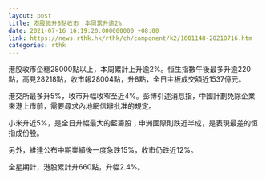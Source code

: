 ```yaml
---
layout: post
title: 港股微升8點收市　本周累升逾2%
date: 2021-07-16 16:19:20.000000000 +08:00
link: https://news.rthk.hk/rthk/ch/component/k2/1601148-20210716.htm
categories: rthk
---
```


港股收市企穩28000點以上，本周累計上升逾2%。恒生指數午後最多升逾220點，高見28218點，收市報28004點，升8點，全日主板成交額近1537億元。

港交所最多升5%，收市升幅收窄至近4%。彭博引述消息指，中國計劃免除企業來港上市前，需要尋求內地網信辦批准的規定。

小米升近5%，是全日升幅最大的藍籌股；申洲國際則跌近半成，是表現最差的恒指成份股。

另外，維達公布中期業績後一度急跌15%，收市仍跌近12%。

全星期計，港股累計升660點，升幅2.4%。
